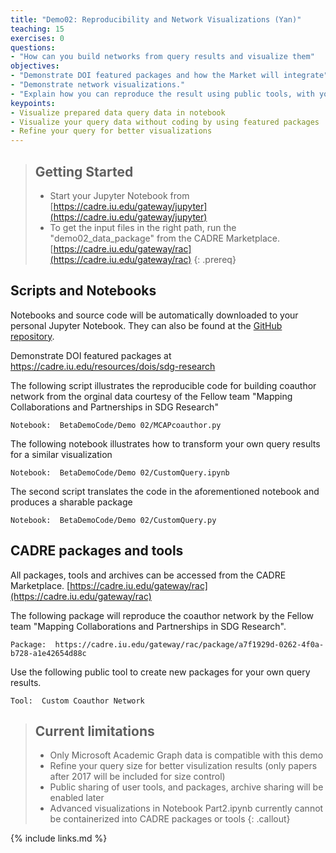 ```yaml
---
title: "Demo02: Reproducibility and Network Visualizations (Yan)"
teaching: 15
exercises: 0
questions:
- "How can you build networks from query results and visualize them"
objectives:
- "Demonstrate DOI featured packages and how the Market will integrate"
- "Demonstrate network visualizations."
- "Explain how you can reproduce the result using public tools, with your own data"
keypoints:
- Visualize prepared data query data in notebook
- Visualize your query data without coding by using featured packages
- Refine your query for better visualizations
---
```


> ## Getting Started
>- Start your Jupyter Notebook from [https://cadre.iu.edu/gateway/jupyter](https://cadre.iu.edu/gateway/jupyter)
>- To get the input files in the right path, run the "demo02_data_package" from the CADRE Marketplace. [https://cadre.iu.edu/gateway/rac](https://cadre.iu.edu/gateway/rac)
{: .prereq}

## Scripts and Notebooks
Notebooks and source code will be automatically downloaded to your personal Jupyter Notebook. They can also be found at the [GitHub repository](https://github.com/iuni-cadre/BetaDemoCode).

Demonstrate DOI featured packages at
https://cadre.iu.edu/resources/dois/sdg-research

The following script illustrates the reproducible code for building coauthor network from the orginal data courtesy of the Fellow team "Mapping Collaborations and Partnerships in SDG Research"
```
Notebook:  BetaDemoCode/Demo 02/MCAPcoauthor.py
```

The following notebook illustrates how to transform your own query results for a similar visualization
```
Notebook:  BetaDemoCode/Demo 02/CustomQuery.ipynb 
```

The second script translates the code in the aforementioned notebook and produces a sharable package
```
Notebook:  BetaDemoCode/Demo 02/CustomQuery.py
```
## CADRE packages and tools
All packages, tools and archives can be accessed from the CADRE Marketplace. [https://cadre.iu.edu/gateway/rac](https://cadre.iu.edu/gateway/rac)

The following package will reproduce the coauthor network by the Fellow team "Mapping Collaborations and Partnerships in SDG Research".
```
Package:  https://cadre.iu.edu/gateway/rac/package/a7f1929d-0262-4f0a-b728-a1e42654d88c
```

Use the following public tool to create new packages for your own query results.
```
Tool:  Custom Coauthor Network
```

> ## Current limitations
>- Only Microsoft Academic Graph data is compatible with this demo
>- Refine your query size for better visulization results (only papers after 2017 will be included for size control)
>- Public sharing of user tools, and packages, archive sharing will be enabled later
>- Advanced visualizations in Notebook Part2.ipynb currently cannot be containerized into CADRE packages or tools
{: .callout}

{% include links.md %}
